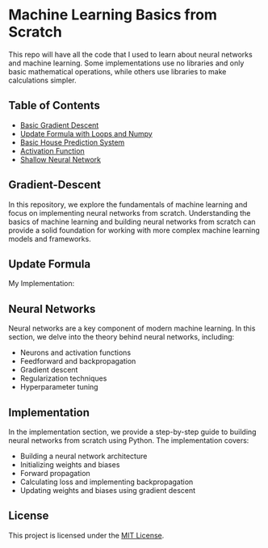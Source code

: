 # Machine Learning Basics from Scratch

This repo will have all the code that I used to learn about neural networks and machine learning. Some implementations use no libraries and only basic mathematical operations, while others use libraries to make calculations simpler.

## Table of Contents

- [Basic Gradient Descent](#gradient-descent)
- [Update Formula with Loops and Numpy](#update-formula)
- [Basic House Prediction System](#machine-learning-basics)
- [Activation Function](#neural-networks)
- [Shallow Neural Network](#implementation)




## Gradient-Descent

In this repository, we explore the fundamentals of machine learning and focus on implementing neural networks from scratch. Understanding the basics of machine learning and building neural networks from scratch can provide a solid foundation for working with more complex machine learning models and frameworks.

## Update Formula

My Implementation:




## Neural Networks

Neural networks are a key component of modern machine learning. In this section, we delve into the theory behind neural networks, including:

- Neurons and activation functions
- Feedforward and backpropagation
- Gradient descent
- Regularization techniques
- Hyperparameter tuning

## Implementation

In the implementation section, we provide a step-by-step guide to building neural networks from scratch using Python. The implementation covers:

- Building a neural network architecture
- Initializing weights and biases
- Forward propagation
- Calculating loss and implementing backpropagation
- Updating weights and biases using gradient descent

## License

This project is licensed under the [MIT License](LICENSE).
